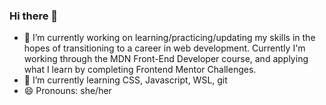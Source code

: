 ### Hi there 👋

- 🔭 I’m currently working on learning/practicing/updating my skills in the hopes of transitioning to a career in web development. Currently I'm working through the MDN Front-End Developer course, and applying what I learn by completing Frontend Mentor Challenges.
- 🌱 I’m currently learning CSS, Javascript, WSL, git
- 😄 Pronouns: she/her
